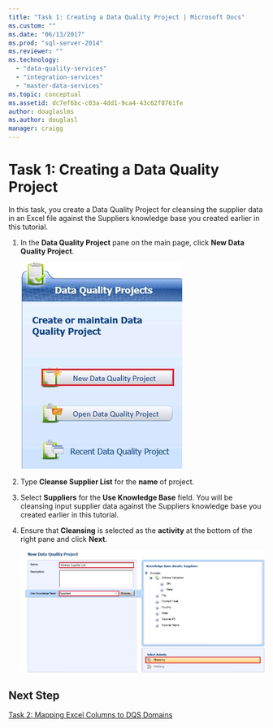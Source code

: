 ```yaml
---
title: "Task 1: Creating a Data Quality Project | Microsoft Docs"
ms.custom: ""
ms.date: "06/13/2017"
ms.prod: "sql-server-2014"
ms.reviewer: ""
ms.technology: 
  - "data-quality-services"
  - "integration-services"
  - "master-data-services"
ms.topic: conceptual
ms.assetid: dc7ef6bc-c03a-4dd1-9ca4-43c62f8761fe
author: douglaslms
ms.author: douglasl
manager: craigg
---
```

# Task 1: Creating a Data Quality Project
  In this task, you create a Data Quality Project for cleansing the supplier data in an Excel file against the Suppliers knowledge base you created earlier in this tutorial.  
  
1.  In the **Data Quality Project** pane on the main page, click **New Data Quality Project**.  
  
     ![New Data Quality Project Button on Main Page](../../2014/tutorials/media/et-creatingadataqualityproject-01.jpg "New Data Quality Project Button on Main Page")  
  
2.  Type **Cleanse Supplier List** for the **name** of project.  
  
3.  Select **Suppliers** for the **Use Knowledge Base** field. You will be cleansing input supplier data against the Suppliers knowledge base you created earlier in this tutorial.  
  
4.  Ensure that **Cleansing** is selected as the **activity** at the bottom of the right pane and click **Next**.  
  
     ![New Data Quality Project Page - Cleansing Selected](../../2014/tutorials/media/et-creatingadataqualityproject-02.jpg "New Data Quality Project Page - Cleansing Selected")  
  
## Next Step  
 [Task 2: Mapping Excel Columns to DQS Domains](../../2014/tutorials/task-2-mapping-excel-columns-to-dqs-domains.md)  
  
  
